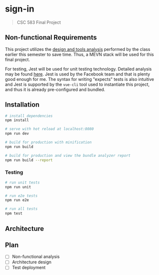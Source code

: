 # sign-in

> CSC 583 Final Project

## Non-functional Requirements

This project utilizes the [design and tools analysis](https://github.com/csudh/toro-net/wiki/non-functional-requirements)
 performed by the class earlier this semester to save time. Thus, a MEVN stack 
will be used for this final project.  

For testing, Jest will be used for unit testing technology. Detailed analysis
may be found 
[here](https://mo.github.io/2017/06/05/javascript-unit-testing.html). Jest is 
used by the Facebook team and that is plenty good enough for me. The syntax 
for writing "expects" tests is also intuitive and Jest is supported by the 
`vue-cli` tool used to instantiate this project, and thus it is already 
pre-configured and bundled.


## Installation

``` bash
# install dependencies
npm install

# serve with hot reload at localhost:8080
npm run dev

# build for production with minification
npm run build

# build for production and view the bundle analyzer report
npm run build --report
```

### Testing

```bash
# run unit tests
npm run unit

# run e2e tests
npm run e2e

# run all tests
npm test
```

## Architecture

## Plan

- [ ] Non-functional analysis
- [ ] Architecture design
- [ ] Test deployment
